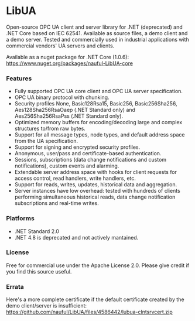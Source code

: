 # LibUA
Open-source OPC UA client and server library for .NET (deprecated) and .NET Core based on IEC 62541. Available as source files, a demo client and a demo server. Tested and commercially used in industrial applications with commercial vendors' UA servers and clients.

Available as a nuget package for .NET Core (1.0.6):
https://www.nuget.org/packages/nauful-LibUA-core

### Features
- Fully supported OPC UA core client and OPC UA server specification.
- OPC UA binary protocol with chunking.
- Security profiles None, Basic128Rsa15, Basic256, Basic256Sha256, Aes128Sha256RsaOaep (.NET Standard only) and Aes256Sha256RsaPss (.NET Standard only).
- Optimized memory buffers for encoding/decoding large and complex structures to/from raw bytes.
- Support for all message types, node types, and default address space from the UA specification.
- Support for signing and encrypted security profiles.
- Anonymous, user/pass and certificate-based authentication.
- Sessions, subscriptions (data change notifications and custom notifications), custom events and alarming.
- Extendable server address space with hooks for client requests for access control, read handlers, write handlers, etc.
- Support for reads, writes, updates, historical data and aggregation.
- Server instances have low overhead: tested with hundreds of clients performing simultaneous historical reads, data change notification subscriptions and real-time writes.

### Platforms
- .NET Standard 2.0
- .NET 4.8 is deprecated and not actively mantained.

### License
Free for commercial use under the Apache License 2.0. Please give credit if you find this source useful.

### Errata
Here's a more complete certificate if the default certificate created by the demo client/server is insufficient: https://github.com/nauful/LibUA/files/4586442/lubua-clntsrvcert.zip
